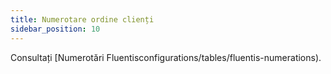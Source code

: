 ```yaml
---
title: Numerotare ordine clienți
sidebar_position: 10
---
```


Consultați [Numerotări Fluentisconfigurations/tables/fluentis-numerations).